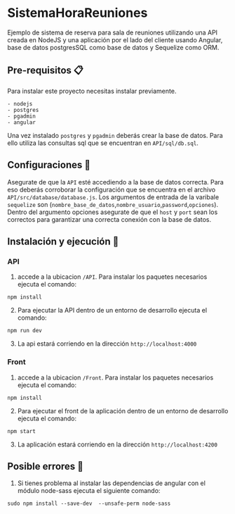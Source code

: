 # SistemaHoraReuniones
Ejemplo de sistema de reserva para sala de reuniones utilizando una API creada en NodeJS y una aplicación por el lado del cliente usando Angular, base de datos postgresSQL como base de datos y Sequelize como ORM. 

## Pre-requisitos 📋
Para instalar este proyecto necesitas instalar previamente.
```
- nodejs
- postgres
- pgadmin
- angular
```

Una vez instalado `postgres` y `pgadmin` deberás crear la base de datos. Para ello utiliza las consultas sql que se encuentran en `API/sql/db.sql`.

## Configuraciones 🚀
Asegurate de que la `API` esté accediendo a la base de datos correcta. Para eso deberás corroborar la configuración que se encuentra en el archivo `API/src/database/database.js`. Los argumentos de entrada de la varibale `sequelize` son (`nombre_base_de_datos`,`nombre_usuario`,`password`,`opciones`). Dentro del argumento opciones asegurate de que el `host` y `port` sean los correctos para garantizar una correcta conexión con la base de datos.

## Instalación y ejecución 🔧
### API
1. accede a la ubicacion `/API`. Para instalar los paquetes necesarios ejecuta el comando:
```
npm install
```
2. Para ejecutar la API dentro de un entorno de desarrollo ejecuta el comando:
```
npm run dev
```
3. La api estará corriendo en la dirección `http://localhost:4000`
### Front
1. accede a la ubicacion `/Front`. Para instalar los paquetes necesarios ejecuta el comando:
```
npm install
```
2. Para ejecutar el front de la aplicación dentro de un entorno de desarrollo ejecuta el comando:
```
npm start
```
3. La aplicación estará corriendo en la dirección `http://localhost:4200`

## Posible errores 🔩
1. Si tienes problema al instalar las dependencias de angular con el módulo node-sass ejecuta el siguiente comando:
```
sudo npm install --save-dev  --unsafe-perm node-sass
```
